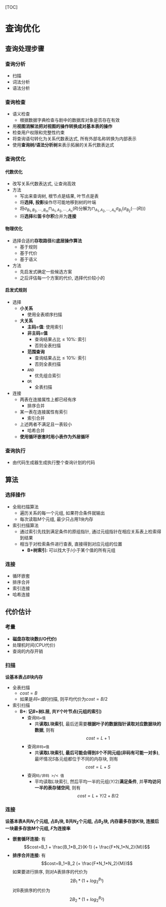 [TOC]
# 查询优化
## 查询处理步骤
### 查询分析
- 扫描
- 词法分析
- 语法分析

### 查询检查
- 语义检查
  - 根据数据字典检查与剧中的数据库对象是否存在有效
- 用**视图消解法把对视图的操作转换成对基本表的操作**
- 检查用户权限和完整性约束
- 将查询语句转化为关系代数表达式, 所有外部名称转换为内部表示
- 使用**查询树/语法分析树**来表示拓展的关系代数表达式

### 查询优化
#### 代数优化
- 改写关系代数表达式, 让查询高效
- 方法
  - 写出来查询树, 根节点是结果, 叶节点是表
  - 将**选择, 投影**操作尽可能地移到树的叶端
  - 将$\sigma_{B_1,B_2,\cdots,B_m}\sqcap_{A_1,A_2,\cdots,A_n}(R)$分解为$\sqcap_{A_1,A_2,\cdots,A_n}\sigma_{B_1}(\sigma_{B_2}(\cdots(R)))$
  - 将**选择**和**笛卡尔积**合并为**连接**
#### 物理优化
- 选择合适的**存取路径**和**底层操作算法**
  - 基于规则
  - 基于代价
  - 基于语义
- 方法
  - 先启发式确定一些候选方案
  - 之后评估每一个方案的代价, 选择代价较小的
#### 启发式规则
- 选择
  - **小关系**
    - 使用全表顺序扫描
  - **大关系**
    - **主码=值**: 使用索引
    - **非主码=值**
      - 查询结果占比$\leq 10\%$: 索引
      - 否则全表扫描
    - **范围查询**
      - 查询结果占比$\leq 10\%$: 索引
      - 否则全表扫描
    - `AND`
      - 优先组合索引
    - `OR`
      - 全表扫描
- 连接
  - 两表在连接属性上都已经有序
    - 排序合并
  - 某一表在连接属性有索引
    - 索引合并
  - 上述两者不满足且一表较小
    - 哈希合并
  - **使用循环嵌套时用小表作为外层循环**
### 查询执行
- 由代码生成器生成执行整个查询计划的代码

## 算法
### 选择操作
- 全局扫描算法
  - 遍历关系的每一个元组, 如果符合条件就输出
  - 每次读取$M$个元组, 最少只占用1块内存
- 索引扫描算法
  - 通过索引先找到满足条件的原组指针, 通过元组指针在相应关系表上检索得到结果
  - 相当于对检索条件进行查表, 直接得到对应元组的位置
    - **B+树索引:** 可以找大于/小于某个值的所有元组
### 连接
- 循环嵌套
- 排序合并
- 索引连接
- 哈希连接

## 代价估计
### 考量
- **磁盘存取块数(I/O代价)**
- 处理机时间(CPU代价)
- 查询的内存开销 

### 扫描
**设基本表占$B$块内存**
- 全表扫描
  - $cost=B$
  - 如果是*码=值*的扫描, 则平均代价为$cost=B/2$
- 索引扫描
  - **B+**: **记$B+$树$L$层, 共$Y$个叶节点(元组的索引)**
    - 查询`码=值`
      - 共**读取$L$块索引**, 最后还需要**根据叶子的数据指针读取对应数据块的数据**, 则有$$cost=L+1$$
    - 查询`非码=值`
      - 共**读取$L$块索引, 最后可能会得到$S$个不同元组(非码有可能一对多)**, 最坏情况$S$各元组都位于不同的内存块, 则有$$cost=L+S$$
    - 查询`码/非码 >/< 值`
      - 平均读取$L$块索引, 然后平均一半的元组($Y/2$)**满足条件**, 并**平均访问一半的表存储空间**, 则有$$cost=L+Y/2+B/2$$
### 连接
**设基本表A共$N_1$个元组, 占$B_1$块, B共$N_2$个元组, 占$B_2$块, 内存最多存放$K$块, 连接后一块最多存放$M$个元组, $F$为连接率**
- **嵌套循环连接:** 有$$cost=B_1 + \frac{B_1*B_2}{K-1} (+ \frac{F*N_1*N_2}{M})$$
- **排序合并连接:** 有$$cost=B_1+B_2 (+ \frac{F*N_1*N_2}{M})$$如果要进行排序, 则对A表排序的代价为$$2B_1*(1+log_2^{B_1})$$ 对B表排序的代价为$$2B_2*(1+log_2^{B_2})$$